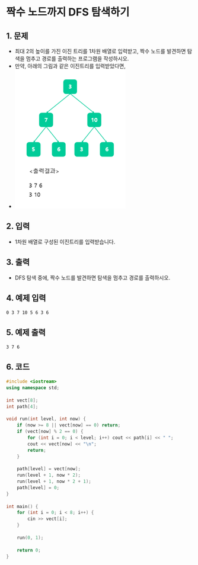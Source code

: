 # 짝수 노드까지 DFS 탐색하기 #

## 1. 문제
- 최대 2의 높이를 가진 이진 트리를 1차원 배열로 입력받고, 짝수 노드를 발견하면 탐색을 멈추고 경로를 출력하는 프로그램을 작성하시오.
- 만약, 아래의 그림과 같은 이진트리를 입력받았다면,
- <img src="./Tree04.png" alt="Tree" style="zoom:77%;" />

## 2. 입력
- 1차원 배열로 구성된 이진트리를 입력받습니다.

## 3. 출력
- DFS 탐색 중에, 짝수 노드를 발견하면 탐색을 멈추고 경로를 출력하시오.

## 4. 예제 입력
```
0 3 7 10 5 6 3 6
```

## 5. 예제 출력
```
3 7 6
```

## 6. 코드

```c++
#include <iostream>
using namespace std;

int vect[8];
int path[4];

void run(int level, int now) {
	if (now >= 8 || vect[now] == 0) return;
	if (vect[now] % 2 == 0) {
		for (int i = 0; i < level; i++) cout << path[i] << " ";
		cout << vect[now] << "\n";
		return;
	}

	path[level] = vect[now];
	run(level + 1, now * 2);
	run(level + 1, now * 2 + 1);
	path[level] = 0;
}

int main() {
	for (int i = 0; i < 8; i++) {
		cin >> vect[i];
	}
	
	run(0, 1);

	return 0;
}
```
